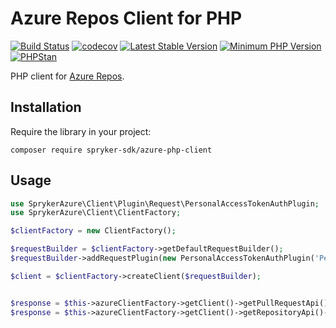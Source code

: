 # Azure Repos Client for PHP
[![Build Status](https://github.com/spryker-sdk/azure-php-client/workflows/CI/badge.svg?branch=master)](https://github.com/spryker-sdk/azure-php-client/actions?query=workflow%3ACI+branch%3Amaster)
[![codecov](https://codecov.io/gh/spryker-sdk/azure-php-client/branch/master/graph/badge.svg)](https://codecov.io/gh/spryker-sdk/azure-php-client)
[![Latest Stable Version](https://poser.pugx.org/spryker-sdk/azure-php-client/v/stable.svg)](https://packagist.org/packages/spryker-sdk/azure-php-client)
[![Minimum PHP Version](https://img.shields.io/badge/php-%3E%3D%207.4-8892BF.svg)](https://php.net/)
[![PHPStan](https://img.shields.io/badge/PHPStan-level%208-brightgreen.svg?style=flat)](https://phpstan.org/)

PHP client for [Azure Repos](https://learn.microsoft.com/en-us/rest/api/azure/devops/git/pull-requests/create).

## Installation

Require the library in your project:

```
composer require spryker-sdk/azure-php-client
```

## Usage

```php
use SprykerAzure\Client\Plugin\Request\PersonalAccessTokenAuthPlugin;
use SprykerAzure\Client\ClientFactory;

$clientFactory = new ClientFactory();

$requestBuilder = $clientFactory->getDefaultRequestBuilder();
$requestBuilder->addRequestPlugin(new PersonalAccessTokenAuthPlugin('Personal Access Token'));

$client = $clientFactory->createClient($requestBuilder);


$response = $this->azureClientFactory->getClient()->getPullRequestApi()->createPullRequest(...);
$response = $this->azureClientFactory->getClient()->getRepositoryApi()->getRepositoryInfo(...);
```
